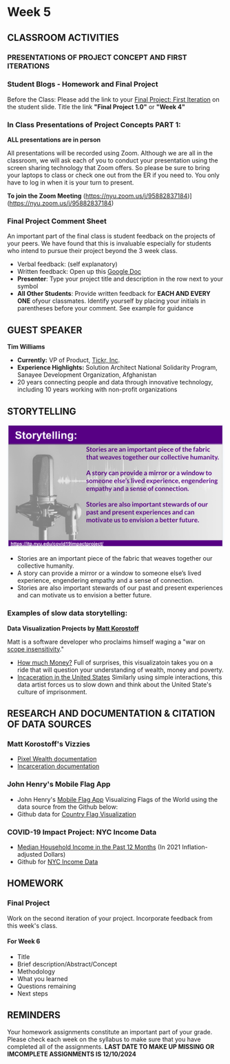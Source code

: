 # Week 5

<!-- ## MORE LINKS ON MEMORIALIZATION

- https://www.nytimes.com/2021/05/21/nyregion/nyc-virus-memorials.html
- https://covidmemorial.online/
- https://metro.co.uk/2021/10/30/memorials-created-around-the-world-for-those-who-have-died-in-pandemic-15514162/
- https://www.theverge.com/2021/6/5/22520169/memorials-to-honor-covid-19-dead-begin-to-take-shape
- https://www.usnews.com/news/best-states/washington-dc/articles/2021-10-30/covid-19-memorial-creators-reflect-as-world-nears-5m-deaths

## "DATA HUMANISM": Giorgia Lupi
We will explore the concept of "Data Humanism" by examining the philosophy and work of noted data artist Giorgia Lupi
- http://giorgialupi.com/ -->

## CLASSROOM ACTIVITIES

### PRESENTATIONS OF PROJECT CONCEPT AND FIRST ITERATIONS

### Student Blogs - Homework and Final Project

Before the Class: Please add the link to your [Final Project: First Iteration](https://docs.google.com/presentation/d/1NVSOgGxW6BMEdycfTfxMvEv8SQU1lIrzWNOBSlW_Y-g/edit#slide=id.g30f7365744f_0_0) on the student slide.  Title the link **"Final Project 1.0"** or **"Week 4"**

### In Class Presentations of Project Concepts PART 1:

**ALL presentations are in person**

All presentations will be recorded using Zoom. Although we are all in the classroom, we will ask each of you to conduct your presentation using the screen sharing technology that Zoom offers. So please be sure to bring your laptops to class or check one out from the ER if you need to. You only have to log in when it is your turn to present.

**To join the Zoom Meeting**
(https://nyu.zoom.us/j/95882837184)](https://nyu.zoom.us/j/95882837184)

### Final Project Comment Sheet

An important part of the final class is student feedback on the projects of your peers. We have found that this is invaluable especially for students who intend to pursue their project beyond the 3 week class.

- Verbal feedback: (self explanatory)
- Written feedback:
  Open up this [Google Doc](https://docs.google.com/document/d/17F1_pS7HJQOujhVinWIkOIk8IqMt7bbSMM3vYMiy9CM/edit?usp=sharing)
- **Presenter**: Type your project title and description in the row next to your symbol
- **All Other Students**: Provide written feedback for **EACH AND EVERY ONE** ofyour classmates.  Identify yourself by placing your initials in parentheses before your comment. See example for guidance
  
## GUEST SPEAKER
**Tim Williams**
- **Currently:** VP of Product, [Tickr, Inc](https://tickr.com).
- **Experience Highlights:** Solution Architect National Solidarity Program, Sanayee Development Organization, Afghanistan
- 20 years connecting people and data through innovative technology, including 10 years working with non-profit organizations

## STORYTELLING
![Storytelling](Images/Storytelling.png)
- Stories are an important piece of the fabric that weaves together our collective humanity.
- A story can provide a mirror or a window to someone else’s lived experience, engendering empathy and a sense of connection.
- Stories are also important stewards of our past and present experiences and can motivate us to envision a better future.

### Examples of slow data storytelling: 
**Data Visualization Projects by [Matt Korostoff](https://mkorostoff.github.io/)**

Matt is a software developer who proclaims himself waging a "war on [scope insensitivity](https://www.lesswrong.com/posts/2ftJ38y9SRBCBsCzy/scope-insensitivity)."
- [How much Money?](https://mkorostoff.github.io/1-pixel-wealth/) Full of surprises, this visualizatoin takes you on a ride that will question your understanding of wealth, money and poverty.
- [Incaceration in the United States](https://mkorostoff.github.io/incarceration-in-real-numbers/) Similarly using simple interactions, this data artist forces us to slow down and think about the United State's culture of imprisonment.

## RESEARCH AND DOCUMENTATION & CITATION OF DATA SOURCES
### Matt Korostoff's Vizzies
- [Pixel Wealth documentation](https://github.com/MKorostoff/1-pixel-wealth/blob/master/README.md)
- [Incarceration documentation](https://github.com/MKorostoff/incarceration-in-real-numbers/blob/master/README.md)

### John Henry's Mobile Flag App
- John Henry's [Mobile Flag App](https://github.com/molab-itp/99-Flag-Flow) Visualizing Flags of the World using the data source from the Github below:
- Github data for [Country Flag Visualization](
https://github.com/linssen/country-flag-icons/tree/master
)

### COVID-19 Impact Project: NYC Income Data
- [Median Household Income in the Past 12 Months](https://censusreporter.org/data/map/?table=B19013&geo_ids=04000US36,860|04000US36&primary_geo_id=04000US36#column|B19013001,sumlev|860) (In 2021 Inflation-adjusted Dollars)
- Github for [NYC Income Data](https://github.com/leey611/nyc-covid-map)

## HOMEWORK
### Final Project
Work on the second iteration of your project. Incorporate feedback from this week's class.  
#### For Week 6
- Title
- Brief description/Abstract/Concept
- Methodology
- What you learned
- Questions remaining
- Next steps

## REMINDERS
Your homework assignments constitute an important part of your grade.  Please check each week on the syllabus to make sure that you have completed all of the assignments. **LAST DATE TO MAKE UP MISSING OR IMCOMPLETE ASSIGNMENTS IS 12/10/2024**

<!-- ## CLASSROOM GUEST

Our classroom will be visited by [Tyler Peppel](https://www.linkedin.com/in/tylerpeppel/), an entrepreneur in the data visualization business who is interested in the COVID-19 Impact Project.

## EVALUATIONS:

The final evaluations for the course are due today 03/21/2022. You will be given some time after the presentations to complete your evaluations. Evaluations are confidential and help us to improve on the course. Thank you in advance for your feedback. -->
